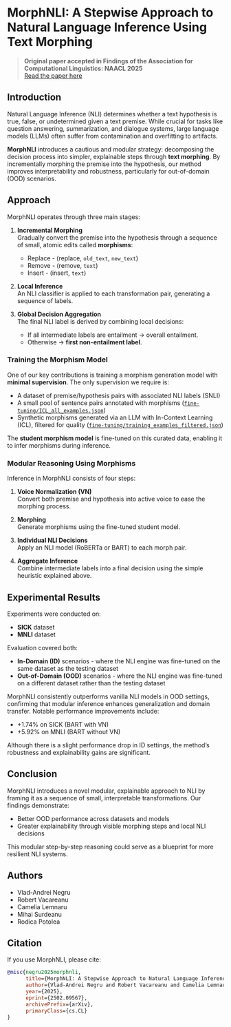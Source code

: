 # MorphNLI: A Stepwise Approach to Natural Language Inference Using Text Morphing

> **Original paper accepted in Findings of the Association for Computational Linguistics: NAACL 2025**  
> [Read the paper here](https://arxiv.org/abs/2502.09567)

## Introduction

Natural Language Inference (NLI) determines whether a text hypothesis is true, false, or undetermined given a text premise. While crucial for tasks like question answering, summarization, and dialogue systems, large language models (LLMs) often suffer from contamination and overfitting to artifacts.

**MorphNLI** introduces a cautious and modular strategy: decomposing the decision process into simpler, explainable steps through **text morphing**. By incrementally morphing the premise into the hypothesis, our method improves interpretability and robustness, particularly for out-of-domain (OOD) scenarios.

## Approach

MorphNLI operates through three main stages:

1. **Incremental Morphing**  
   Gradually convert the premise into the hypothesis through a sequence of small, atomic edits called **morphisms**:
   - Replace - (replace, `old_text`, `new_text`)
   - Remove - (remove, `text`)
   - Insert - (insert, `text`)

2. **Local Inference**  
   An NLI classifier is applied to each transformation pair, generating a sequence of labels.

3. **Global Decision Aggregation**  
   The final NLI label is derived by combining local decisions:
   - If all intermediate labels are entailment → overall entailment.
   - Otherwise → **first non-entailment label**.

### Training the Morphism Model

One of our key contributions is training a morphism generation model with **minimal supervision**. The only supervision we require is:
- A dataset of premise/hypothesis pairs with associated NLI labels (SNLI)
- A small pool of sentence pairs annotated with morphisms ([`fine-tuning/ICL_all_examples.json`](fine-tuning/ICL_all_examples.json))
- Synthetic morphisms generated via an LLM with In-Context Learning (ICL), filtered for quality ([`fine-tuning/training_examples_filtered.json`](fine-tuning/training_examples_filtered.json))

The **student morphism model** is fine-tuned on this curated data, enabling it to infer morphisms during inference.

### Modular Reasoning Using Morphisms

Inference in MorphNLI consists of four steps:

1. **Voice Normalization (VN)**  
   Convert both premise and hypothesis into active voice to ease the morphing process.

2. **Morphing**  
   Generate morphisms using the fine-tuned student model.

3. **Individual NLI Decisions**  
   Apply an NLI model (RoBERTa or BART) to each morph pair.

4. **Aggregate Inference**  
   Combine intermediate labels into a final decision using the simple heuristic explained above.

## Experimental Results

Experiments were conducted on:
- **SICK** dataset
- **MNLI** dataset

Evaluation covered both:
- **In-Domain (ID)** scenarios - where the NLI engine was fine-tuned on the same dataset as the testing dataset
- **Out-of-Domain (OOD)** scenarios - where the NLI engine was fine-tuned on a different dataset rather than the testing dataset

MorphNLI consistently outperforms vanilla NLI models in OOD settings, confirming that modular inference enhances generalization and domain transfer. Notable performance improvements include:
- +1.74% on SICK (BART with VN)
- +5.92% on MNLI (BART without VN)

Although there is a slight performance drop in ID settings, the method’s robustness and explainability gains are significant.

## Conclusion

MorphNLI introduces a novel modular, explainable approach to NLI by framing it as a sequence of small, interpretable transformations. Our findings demonstrate:
- Better OOD performance across datasets and models
- Greater explainability through visible morphing steps and local NLI decisions

This modular step-by-step reasoning could serve as a blueprint for more resilient NLI systems.

## Authors

- Vlad-Andrei Negru
- Robert Vacareanu
- Camelia Lemnaru
- Mihai Surdeanu
- Rodica Potolea

## Citation

If you use MorphNLI, please cite:

```bibtex
@misc{negru2025morphnli,
      title={MorphNLI: A Stepwise Approach to Natural Language Inference Using Text Morphing}, 
      author={Vlad-Andrei Negru and Robert Vacareanu and Camelia Lemnaru and Mihai Surdeanu and Rodica Potolea},
      year={2025},
      eprint={2502.09567},
      archivePrefix={arXiv},
      primaryClass={cs.CL}
}
```
